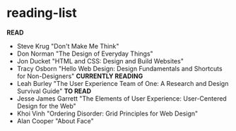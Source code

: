 # reading-list
**READ**
* Steve Krug "Don't Make Me Think" 
* Don Norman "The Design of Everyday Things" 
* Jon Ducket "HTML and CSS: Design and Build Websites" 
* Tracy Osborn "Hello Web Design: Design Fundamentals and Shortcuts for Non-Designers"
**CURRENTLY READING**
* Leah Burley "The User Experience Team of One: A Research and Design Survival Guide"
**TO READ**
* Jesse James Garrett "The Elements of User Experience: User-Centered Design for the Web"
* Khoi Vinh "Ordering Disorder: Grid Principles for Web Design"
* Alan Cooper "About Face"
